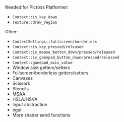 Needed for Picross Platformer:

- `Context::is_key_down`
- `Texture::draw_region`

Other:

- `ContextSettings::fullscreen/borderless`
- `Context::is_key_pressed/released`
- `Context::is_mouse_button_down/pressed/released`
- `Context::is_gamepad_button_down/pressed/released`
- `Context::gamepad_axis_value`
- Window size getters/setters
- Fullscreen/borderless getters/setters
- Canvases
- Scissors
- Stencils
- MSAA
- HSLA/HSVA
- Input abstraction
- egui
- More shader send functions
